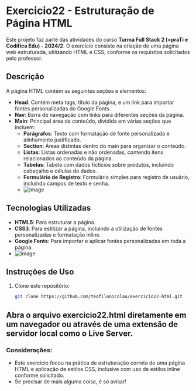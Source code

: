 # Exercicio22 - Estruturação de Página HTML

Este projeto faz parte das atividades do curso **Turma Full Stack 2 (+praTi e Codifica Edu) - 2024/2**. O exercício consiste na criação de uma página web estruturada, utilizando HTML e CSS, conforme os requisitos solicitados pelo professor.

## Descrição

A página HTML contém as seguintes seções e elementos:

- **Head**: Contém meta tags, título da página, e um link para importar fontes personalizadas do Google Fonts.
- **Nav**: Barra de navegação com links para diferentes seções da página.
- **Main**: Principal área de conteúdo, dividida em várias seções que incluem:
  - **Parágrafos**: Texto com formatação de fonte personalizada e alinhamento justificado.
  - **Section**: Áreas distintas dentro do main para organizar o conteúdo.
  - **Listas**: Listas ordenadas e não ordenadas, contendo itens relacionados ao conteúdo da página.
  - **Tabelas**: Tabela com dados fictícios sobre produtos, incluindo cabeçalho e células de dados.
  - **Formulário de Registro**: Formulário simples para registro de usuário, incluindo campos de texto e senha.
  - ![image](https://github.com/user-attachments/assets/ae9a743d-0a5b-417a-862d-239bb76e6354)


## Tecnologias Utilizadas

- **HTML5**: Para estruturar a página.
- **CSS3**: Para estilizar a página, incluindo a utilização de fontes personalizadas e formatação inline.
- **Google Fonts**: Para importar e aplicar fontes personalizadas em toda a página.
- ![image](https://github.com/user-attachments/assets/ca44afaf-0582-40f8-ba5d-c69ff0874662)


## Instruções de Uso

1. Clone este repositório:
   ```bash
   git clone https://github.com/teofilonicolau/exercicio22-html.git
   ```
## Abra o arquivo exercicio22.html diretamente em um navegador ou através de uma extensão de servidor local como o Live Server.
 ### Considerações:
   - Este exercício focou na prática de estruturação correta de uma página HTML e aplicação de estilos CSS, inclusive com uso de estilos inline conforme solicitado.
   - Se precisar de mais alguma coisa, é só avisar!
 
